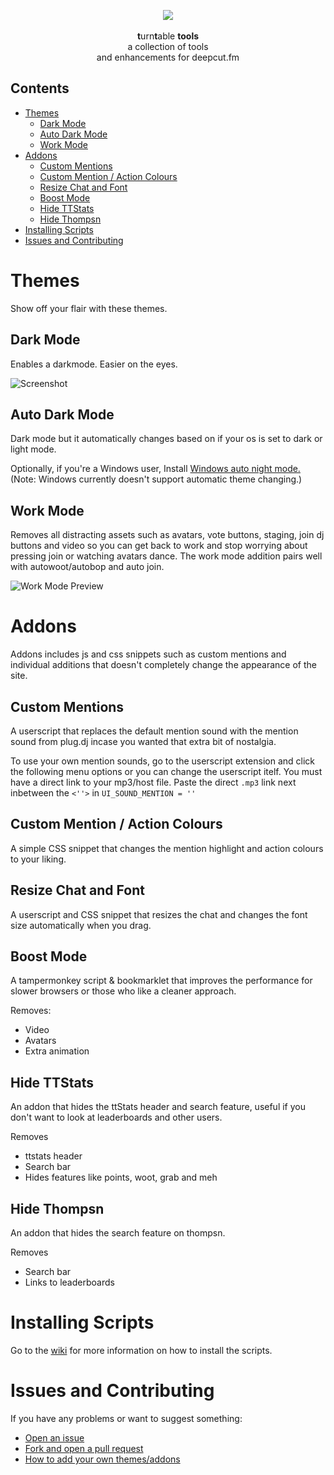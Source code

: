 <p align="center">
    <img src="https://s3.amazonaws.com/assets.turntable.fm/images/index/logo.png" />
    <br>
    <br><b>t</b>urn<b>t</b>able <b>tools</b>
    <br>a collection of tools
    <br> and enhancements for deepcut.fm</br>
</p>

## Contents

- [Themes](#themes)
  - [Dark Mode](#dark-mode)
  - [Auto Dark Mode](#auto-dark-mode)
  - [Work Mode](#work-mode)
- [Addons](#addons)
  - [Custom Mentions](#custom-mentions)
  - [Custom Mention / Action Colours](#custom-mention--action-colours)
  - [Resize Chat and Font](#resize-chat-and-font)
  - [Boost Mode](#boost-mode)
  - [Hide TTStats](#hide-ttstats)
  - [Hide Thompsn](#hide-thompsn)
- [Installing Scripts](#installing-scripts)
- [Issues and Contributing](#issues-and-contributing)

# Themes

Show off your flair with these themes.

## Dark Mode

Enables a darkmode. Easier on the eyes.

![Screenshot](https://user-images.githubusercontent.com/34608301/111393018-b6d8ea80-86af-11eb-87b3-b366abec39b2.png)

## Auto Dark Mode

Dark mode but it automatically changes based on if your os is set to dark or light mode.

Optionally, if you're a Windows user, Install [Windows auto night mode.](https://github.com/Armin2208/Windows-Auto-Night-Mode/releases) (Note: Windows currently doesn't support automatic theme changing.)

## Work Mode

Removes all distracting assets such as avatars, vote buttons, staging, join dj buttons and video so you can get back to work and stop worrying about pressing join or watching avatars dance. The work mode addition pairs well with autowoot/autobop and auto join.

![Work Mode Preview](https://cdn.discordapp.com/attachments/821424398342553670/823305995009785946/unknown.png)

# Addons

Addons includes js and css snippets such as custom mentions and individual additions that doesn't completely change the appearance of the site.

## Custom Mentions

A userscript that replaces the default mention sound with the mention sound from plug.dj incase you wanted that extra bit of nostalgia.

To use your own mention sounds, go to the userscript extension and click the following menu options or you can change the userscript itelf. You must have a direct link to your mp3/host file. Paste the direct `.mp3` link next inbetween the `<''>` in `UI_SOUND_MENTION = ''`

## Custom Mention / Action Colours

A simple CSS snippet that changes the mention highlight and action colours to your liking.

## Resize Chat and Font

A userscript and CSS snippet that resizes the chat and changes the font size automatically when you drag.

## Boost Mode

A tampermonkey script & bookmarklet that improves the performance for slower browsers or those who like a cleaner approach.

Removes:

- Video
- Avatars
- Extra animation

## Hide TTStats

An addon that hides the ttStats header and search feature, useful if you don't want to look at leaderboards and other users.

Removes

- ttstats header
- Search bar
- Hides features like points, woot, grab and meh

## Hide Thompsn

An addon that hides the search feature on thompsn.

Removes

- Search bar
- Links to leaderboards

# Installing Scripts

Go to the [wiki](https://github.com/fluteds/tttools/wiki/How-to-Install) for more information on how to install the scripts.

# Issues and Contributing

If you have any problems or want to suggest something:

- [Open an issue](https://github.com/fluteds/tttools/issues?q=is%3Aissue+is%3Aopen+sort%3Aupdated-desc)
- [Fork and open a pull request](http://makeapullrequest.com)
- [How to add your own themes/addons](https://github.com/fluteds/tttools/wiki/How-to-Install)
